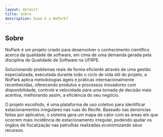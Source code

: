 ```yaml
---
layout: default
title: Sobre
description: Quem é a NoPark?
---
```


## Sobre

NoPark é um projeto criado para desenvolver o conhecimento científico acerca da qualidade de software, em cima de uma demanda gerada pela disciplina de Qualidade de Software na UFRPE.

Solucionando problemas reais de forma eficiente através de uma gestão especializada, executada durante todo o ciclo de vida útil do projeto, a NoPark aplica metodologias ágeis e práticas internacionalmente reconhecidas, oferecendo produtos e processos inovadores com disponibilidade, controle e velocidade para uma tomada de decisão mais acertiva, melhorando assim, a eficiência do seu negócio. 

O projeto escolhido, é uma plataforma de uso coletivo para identificar estacionamentos irregulares nas ruas do Recife. Baseado nas denúncias feitas por aplicativo, o sistema gera um mapa de calor com as áreas em que ocorrem mais incidência de estacionamento irregular, podendo ajudar os órgãos de fiscalização nas patrulhas realizadas economizando seus recursos.




